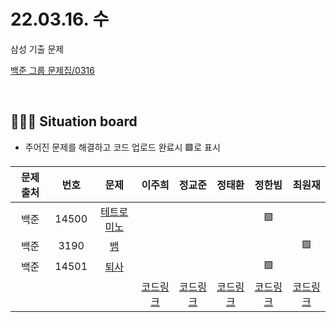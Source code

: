 # 22.03.16. 수
삼성 기출 문제
</br>

[백준 그룹 문제집/0316](https://www.acmicpc.net/group/workbook/view/13701/43061)

</br>

## 🧑🏽‍💻 Situation board
- 주어진 문제를 해결하고 코드 업로드 완료시 🟩로 표시

| 문제 출처   | 번호       | 문제      | 이주희  | 정교준  | 정태환  | 정한빔 | 최원재  |
| :--------: | :--------: | :--------: | :--------: | :-------: | :-------: | :-------: |  :-------: |
| 백준        | 14500     |[테트로미노](https://www.acmicpc.net/problem/14500)  |       |      |    |  🟩  |      |
| 백준        | 3190     |[뱀](https://www.acmicpc.net/problem/3190)  |       |       |    |      |   🟩  |
| 백준        | 14501      |[퇴사](https://www.acmicpc.net/problem/14501)  |       |         |    |   🟩  |      |
|             |           |           |  [코드링크]() | [코드링크]() | [코드링크]() | [코드링크]() | [코드링크]()  |
